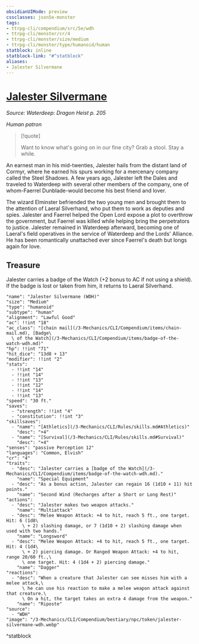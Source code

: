 ```yaml
---
obsidianUIMode: preview
cssclasses: json5e-monster
tags:
- ttrpg-cli/compendium/src/5e/wdh
- ttrpg-cli/monster/cr/4
- ttrpg-cli/monster/size/medium
- ttrpg-cli/monster/type/humanoid/human
statblock: inline
statblock-link: "#^statblock"
aliases:
- Jalester Silvermane
---
```

# [Jalester Silvermane](3-Mechanics\CLI\Compendium\bestiary\npc/jalester-silvermane-wdh.md)
*Source: Waterdeep: Dragon Heist p. 205*  

*Human patron*

> [!quote]  
> 
> Want to know what's going on in our fine city? Grab a stool. Stay a while.

An earnest man in his mid-twenties, Jalester hails from the distant land of Cormyr, where he earned his spurs working for a mercenary company called the Steel Shadows. A few years ago, Jalester left the Dales and traveled to Waterdeep with several other members of the company, one of whom-Faerrel Dunblade-would become his best friend and lover.

The wizard Elminster befriended the two young men and brought them to the attention of Laeral Silverhand, who put them to work as deputies and spies. Jalester and Faerrel helped the Open Lord expose a plot to overthrow the government, but Faerrel was killed while helping bring the perpetrators to justice. Jalester remained in Waterdeep afterward, becoming one of Laeral's field operatives in the service of Waterdeep and the Lords' Alliance. He has been romantically unattached ever since Faerrel's death but longs again for love.

## Treasure

Jalester carries a badge of the Watch (+2 bonus to AC if not using a shield). If the badge is lost or taken from him, it returns to Laeral Silverhand.

```statblock
"name": "Jalester Silvermane (WDH)"
"size": "Medium"
"type": "humanoid"
"subtype": "human"
"alignment": "Lawful Good"
"ac": !!int "18"
"ac_class": "[chain mail](/3-Mechanics/CLI/Compendium/items/chain-mail.md), [Badge\
  \ of the Watch](/3-Mechanics/CLI/Compendium/items/badge-of-the-watch-wdh.md)"
"hp": !!int "71"
"hit_dice": "13d8 + 13"
"modifier": !!int "2"
"stats":
  - !!int "14"
  - !!int "14"
  - !!int "13"
  - !!int "12"
  - !!int "14"
  - !!int "13"
"speed": "30 ft."
"saves":
  - "strength": !!int "4"
  - "constitution": !!int "3"
"skillsaves":
  - "name": "[Athletics](/3-Mechanics/CLI/Rules/skills.md#Athletics)"
    "desc": "+4"
  - "name": "[Survival](/3-Mechanics/CLI/Rules/skills.md#Survival)"
    "desc": "+4"
"senses": "passive Perception 12"
"languages": "Common, Elvish"
"cr": "4"
"traits":
  - "desc": "Jalester carries a [badge of the Watch](/3-Mechanics/CLI/Compendium/items/badge-of-the-watch-wdh.md)."
    "name": "Special Equipment"
  - "desc": "As a bonus action, Jalester can regain 16 (1d10 + 11) hit points."
    "name": "Second Wind (Recharges after a Short or Long Rest)"
"actions":
  - "desc": "Jalester makes two weapon attacks."
    "name": "Multiattack"
  - "desc": "Melee Weapon Attack: +4 to hit, reach 5 ft., one target. Hit: 6 (1d8\
      \ + 2) slashing damage, or 7 (1d10 + 2) slashing damage when used with two hands."
    "name": "Longsword"
  - "desc": "Melee Weapon Attack: +4 to hit, reach 5 ft., one target. Hit: 4 (1d4\
      \ + 2) piercing damage. Or Ranged Weapon Attack: +4 to hit, range 20/60 ft.,\
      \ one target. Hit: 4 (1d4 + 2) piercing damage."
    "name": "Dagger"
"reactions":
  - "desc": "When a creature that Jalester can see misses him with a melee attack,\
      \ he can use his reaction to make a melee weapon attack against that creature.\
      \ On a hit, the target takes an extra 4 damage from the weapon."
    "name": "Riposte"
"source":
  - "WDH"
"image": "/3-Mechanics/CLI/Compendium/bestiary/npc/token/jalester-silvermane-wdh.webp"
```
^statblock